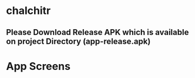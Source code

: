 # chalchitr


## Please Download Release APK which is available on project Directory (app-release.apk)




# App Screens







